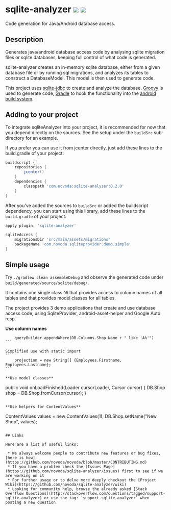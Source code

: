 # sqlite-analyzer [![](http://ci.novoda.com/buildStatus/icon?job=sqlite-analyzer)](http://ci.novoda.com/job/sqlite-analyzer/lastBuild/console) [![](https://raw.githubusercontent.com/novoda/novoda/master/assets/btn_apache_lisence.png)](LICENSE.txt)

Code generation for Java/Android database access.

## Description

Generates java/android database access code by analysing sqlite migration files or sqlite databases, keeping full control of what code is generated.

sqlite-analyzer creates an in-memory sqlite database, either from a given database file or by running sql migrations, and analyzes its tables to construct a DatabaseModel. This model is then used to generate code.

This project uses [sqlite-jdbc](https://bitbucket.org/xerial/sqlite-jdbc) to create and analyze the database. [Groovy](http://groovy.codehaus.org/) is used to generate code, [Gradle](http://www.gradle.org/) to hook the functionality into the [android build system](http://tools.android.com/tech-docs/new-build-system).

## Adding to your project

To integrate sqliteAnalyzer into your project, it is recommended for now that you depend directly on the sources. See the setup under the
`buildSrc` sub-directory for an example.

If you prefer you can use it from jcenter directly, just add these lines to the build.gradle of your project:

```groovy
buildscript {
    repositories {
        jcenter()
    }
    dependencies {
        classpath 'com.novoda:sqlite-analyzer:0.2.0'
    }
}
```

After you've added the sources to `buildSrc` or added the buildscript dependency, you can start using this library, add these lines to the `build.gradle` of your project:

```groovy
apply plugin: 'sqlite-analyzer'

sqliteAccess {
    migrationsDir 'src/main/assets/migrations'
    packageName 'com.novoda.sqliteprovider.demo.simple'
}
```


## Simple usage

Try `./gradlew clean assembleDebug` and observe the generated code under `build/generated/source/sqlite/debug/`.

It contains one single class `DB` that provides access to column names of all tables and that provides model classes for all tables.

The project provides 3 demo applications that create and use database access code, using SqliteProvider, android-asset-helper and Google Auto resp.

**Use column names**
````
    queryBuilder.appendWhere(DB.Columns.Shop.Name + " like 'A%'")
```

Simplified use with static import 
```
    projection = new String[] {Employees.Firstname, Employees.Lastname};
```

**Use model classes**
````
public void onLoadFinished(Loader<Cursor> cursorLoader, Cursor cursor) {
    DB.Shop shop = DB.Shop.fromCursor(cursor);
}
```

**Use helpers for ContentValues**
````
   ContentValues values = new ContentValues(1);
   DB.Shop.setName("New Shop", values);
```

## Links

Here are a list of useful links:

 * We always welcome people to contribute new features or bug fixes, [here is how](https://github.com/novoda/novoda/blob/master/CONTRIBUTING.md)
 * If you have a problem check the [Issues Page](https://github.com/novoda/sqlite-analyzer/issues) first to see if we are working on it
 * For further usage or to delve more deeply checkout the [Project Wiki](https://github.com/novoda/sqlite-analyzer/wiki)
 * Looking for community help, browse the already asked [Stack Overflow Questions](http://stackoverflow.com/questions/tagged/support-sqlite-analyzer) or use the tag: `support-sqlite-analyzer` when posting a new question
